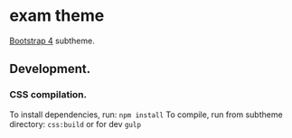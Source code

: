 # exam theme

[Bootstrap 4](https://www.drupal.org/project/bootstrap4) subtheme.

## Development.

### CSS compilation.

To install dependencies, run: `npm install`
To compile, run from subtheme directory: `css:build` or for dev `gulp`
